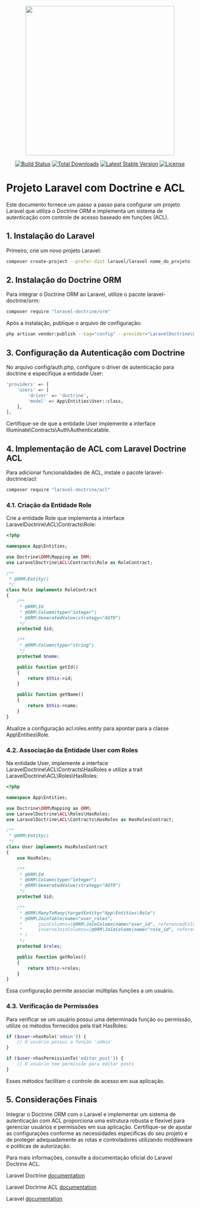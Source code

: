 <p align="center"><a href="https://laravel.com" target="_blank"><img src="https://raw.githubusercontent.com/laravel/art/master/logo-lockup/5%20SVG/2%20CMYK/1%20Full%20Color/laravel-logolockup-cmyk-red.svg" width="400"></a></p>

<p align="center">
<a href="https://travis-ci.org/laravel/framework"><img src="https://travis-ci.org/laravel/framework.svg" alt="Build Status"></a>
<a href="https://packagist.org/packages/laravel/framework"><img src="https://img.shields.io/packagist/dt/laravel/framework" alt="Total Downloads"></a>
<a href="https://packagist.org/packages/laravel/framework"><img src="https://img.shields.io/packagist/v/laravel/framework" alt="Latest Stable Version"></a>
<a href="https://packagist.org/packages/laravel/framework"><img src="https://img.shields.io/packagist/l/laravel/framework" alt="License"></a>
</p>

# Projeto Laravel com Doctrine e ACL

Este documento fornece um passo a passo para configurar um projeto Laravel que utiliza o Doctrine ORM e implementa um sistema de autenticação com controle de acesso baseado em funções (ACL).

## 1. Instalação do Laravel

Primeiro, crie um novo projeto Laravel:

```bash
composer create-project --prefer-dist laravel/laravel nome_do_projeto

```

## 2. Instalação do Doctrine ORM
Para integrar o Doctrine ORM ao Laravel, utilize o pacote laravel-doctrine/orm:

```bash
composer require "laravel-doctrine/orm"
```

Após a instalação, publique o arquivo de configuração:

```bash
php artisan vendor:publish --tag="config" --provider="LaravelDoctrine\ORM\DoctrineServiceProvider"
```

## 3. Configuração da Autenticação com Doctrine
No arquivo config/auth.php, configure o driver de autenticação para doctrine e especifique a entidade User:
```bash
'providers' => [
    'users' => [
        'driver' => 'doctrine',
        'model' => App\Entities\User::class,
    ],
],
```
Certifique-se de que a entidade User implemente a interface Illuminate\Contracts\Auth\Authenticatable.




## 4. Implementação de ACL com Laravel Doctrine ACL
Para adicionar funcionalidades de ACL, instale o pacote laravel-doctrine/acl:

```bash
composer require "laravel-doctrine/acl"
```

### 4.1. Criação da Entidade Role
Crie a entidade Role que implementa a interface LaravelDoctrine\ACL\Contracts\Role:

```php
<?php

namespace App\Entities;

use Doctrine\ORM\Mapping as ORM;
use LaravelDoctrine\ACL\Contracts\Role as RoleContract;

/**
 * @ORM\Entity()
 */
class Role implements RoleContract
{
    /**
     * @ORM\Id
     * @ORM\Column(type="integer")
     * @ORM\GeneratedValue(strategy="AUTO")
     */
    protected $id;

    /**
     * @ORM\Column(type="string")
     */
    protected $name;

    public function getId()
    {
        return $this->id;
    }

    public function getName()
    {
        return $this->name;
    }
}
```
Atualize a configuração acl.roles.entity para apontar para a classe App\Entities\Role. ​


### 4.2. Associação da Entidade User com Roles
Na entidade User, implemente a interface LaravelDoctrine\ACL\Contracts\HasRoles e utilize a trait LaravelDoctrine\ACL\Roles\HasRoles:

```php
<?php

namespace App\Entities;

use Doctrine\ORM\Mapping as ORM;
use LaravelDoctrine\ACL\Roles\HasRoles;
use LaravelDoctrine\ACL\Contracts\HasRoles as HasRolesContract;

/**
 * @ORM\Entity()
 */
class User implements HasRolesContract
{
    use HasRoles;

    /**
     * @ORM\Id
     * @ORM\Column(type="integer")
     * @ORM\GeneratedValue(strategy="AUTO")
     */
    protected $id;

    /**
     * @ORM\ManyToMany(targetEntity="App\Entities\Role")
     * @ORM\JoinTable(name="user_roles",
     *      joinColumns={@ORM\JoinColumn(name="user_id", referencedColumnName="id")},
     *      inverseJoinColumns={@ORM\JoinColumn(name="role_id", referencedColumnName="id")}
     * )
     */
    protected $roles;

    public function getRoles()
    {
        return $this->roles;
    }
}
```
Essa configuração permite associar múltiplas funções a um usuário. ​

### 4.3. Verificação de Permissões
Para verificar se um usuário possui uma determinada função ou permissão, utilize os métodos fornecidos pela trait HasRoles:

```php
if ($user->hasRole('admin')) {
    // O usuário possui a função 'admin'
}

if ($user->hasPermissionTo('editar_post')) {
    // O usuário tem permissão para editar posts
}
```
Esses métodos facilitam o controle de acesso em sua aplicação. ​


## 5. Considerações Finais
Integrar o Doctrine ORM com o Laravel e implementar um sistema de autenticação com ACL proporciona uma estrutura robusta e flexível para gerenciar usuários e permissões em sua aplicação. Certifique-se de ajustar as configurações conforme as necessidades específicas do seu projeto e de proteger adequadamente as rotas e controladores utilizando middleware e políticas de autorização.​

Para mais informações, consulte a documentação oficial do Laravel Doctrine ACL.

Laravel Doctrine [documentation](https://www.laraveldoctrine.org)

Laravel Doctrine ACL [documentation](https://www.laraveldoctrine.org/docs/1.8/acl)

Laravel [documentation](https://laravel.com/docs)


